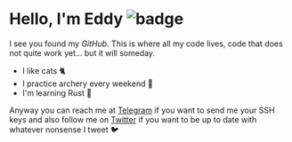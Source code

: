 # Hello, I'm Eddy ![badge](https://www.codewars.com/users/edfloreshz/badges/small)


I see you found my *GitHub*. This is where all my code lives, code that does not quite work yet... but it will someday. 
- I like cats 🐈 
- I practice archery every weekend 🏹
- I'm learning Rust 🦀

Anyway you can reach me at [Telegram](https://telegram.me/edfloreshz) if you want to send me your SSH keys and also follow me on [Twitter](https://twitter.com/edfloreshz) if you want to be up to date with whatever nonsense I tweet 🐦

